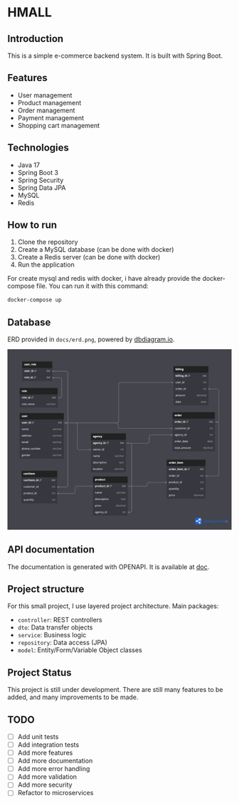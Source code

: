 # HMALL

## Introduction

This is a simple e-commerce backend system. It is built with Spring Boot.

## Features

- User management
- Product management
- Order management
- Payment management
- Shopping cart management

## Technologies

- Java 17
- Spring Boot 3
- Spring Security
- Spring Data JPA
- MySQL
- Redis

## How to run

1. Clone the repository
2. Create a MySQL database (can be done with docker)
3. Create a Redis server (can be done with docker)
4. Run the application

For create mysql and redis with docker, i have already provide the docker-compose file. You can run it with this command:

```bash
docker-compose up
```

## Database

ERD provided in `docs/erd.png`, powered by [dbdiagram.io](https://dbdiagram.io/).

![ERD](docs/images/erd.png)

## API documentation

The documentation is generated with OPENAPI.
It is available at [doc](http://localhost:8801/doc.html#/home).

## Project structure

For this small project, I use layered project architecture.
Main packages:

- `controller`: REST controllers
- `dto`: Data transfer objects
- `service`: Business logic
- `repository`: Data access (JPA)
- `model`: Entity/Form/Variable Object classes

## Project Status

This project is still under development. There are still many features to be added, and many improvements to be made.

## TODO

- [ ] Add unit tests
- [ ] Add integration tests
- [ ] Add more features
- [ ] Add more documentation
- [ ] Add more error handling
- [ ] Add more validation
- [ ] Add more security
- [ ] Refactor to microservices
